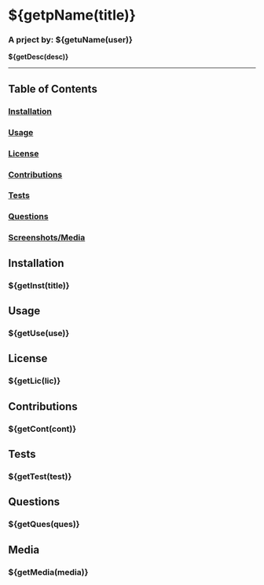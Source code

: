 # ${getpName(title)} 
### A prject by: ${getuName(user)}
**${getDesc(desc)}**
  
  ---
  
  ## Table of Contents
  ### [Installation](##installation)
  ### [Usage](##usage)
  ### [License](##license)
  ### [Contributions](##contributions)
  ### [Tests](##tests)
  ### [Questions](##questions)
  ### [Screenshots/Media](##media)

  ## Installation
  ### ${getInst(title)}

  ## Usage
  ### ${getUse(use)}

  ## License
  ### ${getLic(lic)}

  ## Contributions
  ### ${getCont(cont)}

  ## Tests
  ### ${getTest(test)}

  ## Questions
  ### ${getQues(ques)}
  
  ## Media
  ### ${getMedia(media)}